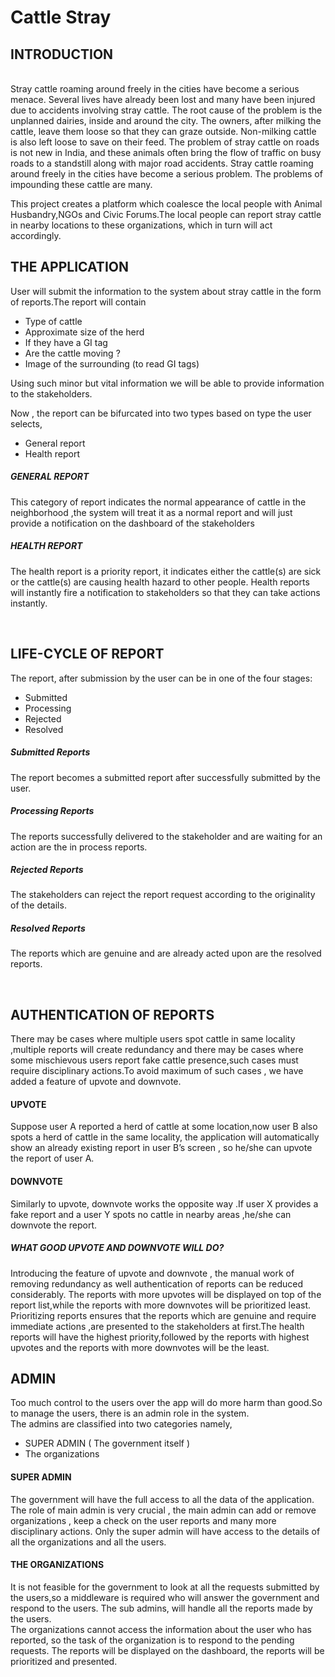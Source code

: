# Cattle Stray

## INTRODUCTION

<br />
Stray cattle roaming around freely in the cities have become a serious menace. Several lives have already been lost and many have been injured due to accidents involving stray cattle. The root cause of the problem is the unplanned dairies, inside and around the city. The owners, after milking the cattle, leave them loose so that they can graze outside. Non-milking cattle is also left loose to save on their feed. The problem of stray cattle on roads is not new in India, and these animals often bring the flow of traffic on busy roads to a standstill along with major road accidents. Stray cattle roaming around freely in the cities have become a serious problem. The problems of impounding these cattle are many.
<br />

This project creates a platform which coalesce the local people with Animal Husbandry,NGOs and Civic Forums.The local people can report stray cattle in nearby locations to these organizations, which in turn will act accordingly.

## THE APPLICATION

User will submit the information to the system about stray cattle in the form of reports.The report will contain

- Type of cattle
- Approximate size of the herd
- If they have a GI tag
- Are the cattle moving ?
- Image of the surrounding (to read GI tags)
  <br />

Using such minor but vital information we will be able to provide information to the stakeholders.
<br />

Now , the report can be bifurcated into two types based on type the user selects,

- General report
- Health report

##### GENERAL REPORT

This category of report indicates the normal appearance of cattle in the neighborhood ,the system will treat it as a normal report and will just provide a notification on the dashboard of the stakeholders

##### HEALTH REPORT

The health report is a priority report, it indicates either the cattle(s) are sick or the cattle(s) are causing health hazard to other people. Health reports will instantly fire a notification to stakeholders so that they can take actions instantly.

<br />

## LIFE-CYCLE OF REPORT

The report, after submission by the user can be in one of the four stages:

- Submitted
- Processing
- Rejected
- Resolved

##### Submitted Reports

The report becomes a submitted report after successfully submitted by the user.

##### Processing Reports

The reports successfully delivered to the stakeholder and are waiting for an action are the in process reports.

##### Rejected Reports

The stakeholders can reject the report request according to the originality of the details.

##### Resolved Reports

The reports which are genuine and are already acted upon are the resolved reports.

<br />

## AUTHENTICATION OF REPORTS

There may be cases where multiple users spot cattle in same locality ,multiple reports will create redundancy and there may be cases where some mischievous users report fake cattle presence,such cases must require disciplinary actions.To avoid maximum of such cases , we have added a feature of upvote and downvote.

#### UPVOTE

Suppose user A reported a herd of cattle at some location,now user B also spots a herd of cattle in the same locality, the application will automatically show an already existing report in user B’s screen , so he/she can upvote the report of user A.

#### DOWNVOTE

Similarly to upvote, downvote works the opposite way .If user X provides a fake report and a user Y spots no cattle in nearby areas ,he/she can downvote the report.

##### WHAT GOOD UPVOTE AND DOWNVOTE WILL DO?

Introducing the feature of upvote and downvote , the manual work of removing redundancy as well authentication of reports can be reduced considerably.
The reports with more upvotes will be displayed on top of the report list,while the reports with more downvotes will be prioritized least.
<br />
Prioritizing reports ensures that the reports which are genuine and require immediate actions ,are presented to the stakeholders at first.The health reports will have the highest priority,followed by the reports with highest upvotes and the reports with more downvotes will be the least.

## ADMIN

Too much control to the users over the app will do more harm than good.So to manage the users, there is an admin role in the system.
<br />
The admins are classified into two categories namely,

- SUPER ADMIN ( The government itself )
- The organizations

#### SUPER ADMIN

The government will have the full access to all the data of the application. The role of main admin is very crucial , the main admin can add or remove organizations , keep a check on the user reports and many more disciplinary actions.
Only the super admin will have access to the details of all the organizations and all the users.

#### THE ORGANIZATIONS

It is not feasible for the government to look at all the requests submitted by the users,so a middleware is required who will answer the government and respond to the users. The sub admins, will handle all the reports made by the users.
<br />
The organizations cannot access the information about the user who has reported, so the task of the organization is to respond to the pending requests. The reports will be displayed on the dashboard, the reports will be prioritized and presented.
